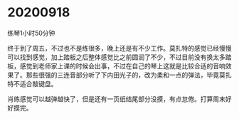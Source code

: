 # 20200918

练琴1小时50分钟

终于到了周五，不过也不是练很多，晚上还是有不少工作。莫扎特的感觉已经慢慢可以找到感觉，加上踏板之后整体感觉比之前圆润了不少，不过目前没有换太多踏板，感觉到老师家上课的时候会出事，不过在自己的琴上这就是比较合适的音响效果了。那些很强的三连音部分听了下内田光子的，改为柔和一点的弹法，毕竟莫扎特不适合敲键盘。

肖练感觉可以越弹越快了，但是还有一页纸结尾部分没摸，有点怠倦。打算周末好好摸完。
